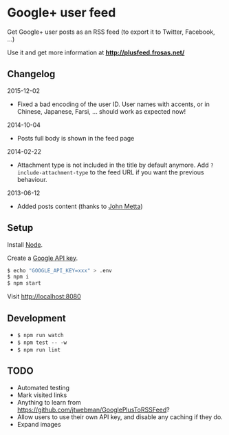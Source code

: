 # Google+ user feed

Get Google+ user posts as an RSS feed (to export it to Twitter, Facebook, ...)

Use it and get more information at **http://plusfeed.frosas.net/**

## Changelog

2015-12-02

- Fixed a bad encoding of the user ID. User names with accents, or in Chinese, Japanese, Farsi, ... should work as expected now!

2014-10-04

- Posts full body is shown in the feed page

2014-02-22

- Attachment type is not included in the title by default anymore. Add `?include-attachment-type`
  to the feed URL if you want the previous behaviour.

2013-06-12

- Added posts content (thanks to [John Metta](https://github.com/johnmetta))

## Setup

Install [Node](http://nodejs.org/).

Create a [Google API key](https://developers.google.com/+/api/oauth).

```bash
$ echo "GOOGLE_API_KEY=xxx" > .env
$ npm i
$ npm start
```

Visit [http://localhost:8080](http://localhost:8080)

## Development

- `$ npm run watch`
- `$ npm test -- -w`
- `$ npm run lint`

## TODO

- Automated testing
- Mark visited links
- Anything to learn from https://github.com/jtwebman/GooglePlusToRSSFeed?
- Allow users to use their own API key, and disable any caching if they do.
- Expand images
